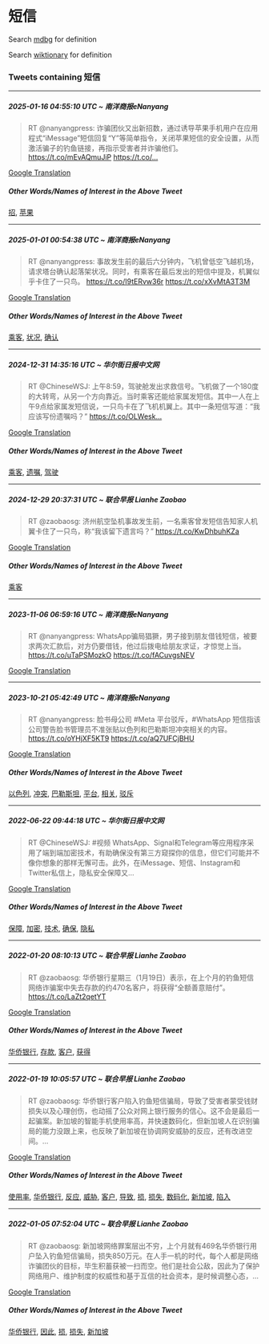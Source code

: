 # 短信

Search [mdbg](https://www.mdbg.net/chinese/dictionary?page=worddict&wdrst=0&wdqb=短信) for definition

Search [wiktionary](https://en.wiktionary.org/wiki/短信) for definition

### Tweets containing 短信

___
##### 2025-01-16 04:55:10 UTC ~ 南洋商报eNanyang
> RT @nanyangpress: 诈骗团伙又出新招数，通过诱导苹果手机用户在应用程式“iMessage”短信回复“Y”等简单指令，关闭苹果短信的安全设置，从而激活骗子的钓鱼链接，再指示受害者并诈骗他们。https://t.co/mEvAQmuJiP https://t.co/…

[Google Translation](https://translate.google.com/?hi=en&tab=TT&sl=zh-CN&tl=en&op=translate&text=RT+%40nanyangpress%3A+%E8%AF%88%E9%AA%97%E5%9B%A2%E4%BC%99%E5%8F%88%E5%87%BA%E6%96%B0%E6%8B%9B%E6%95%B0%EF%BC%8C%E9%80%9A%E8%BF%87%E8%AF%B1%E5%AF%BC%E8%8B%B9%E6%9E%9C%E6%89%8B%E6%9C%BA%E7%94%A8%E6%88%B7%E5%9C%A8%E5%BA%94%E7%94%A8%E7%A8%8B%E5%BC%8F%E2%80%9CiMessage%E2%80%9D%E7%9F%AD%E4%BF%A1%E5%9B%9E%E5%A4%8D%E2%80%9CY%E2%80%9D%E7%AD%89%E7%AE%80%E5%8D%95%E6%8C%87%E4%BB%A4%EF%BC%8C%E5%85%B3%E9%97%AD%E8%8B%B9%E6%9E%9C%E7%9F%AD%E4%BF%A1%E7%9A%84%E5%AE%89%E5%85%A8%E8%AE%BE%E7%BD%AE%EF%BC%8C%E4%BB%8E%E8%80%8C%E6%BF%80%E6%B4%BB%E9%AA%97%E5%AD%90%E7%9A%84%E9%92%93%E9%B1%BC%E9%93%BE%E6%8E%A5%EF%BC%8C%E5%86%8D%E6%8C%87%E7%A4%BA%E5%8F%97%E5%AE%B3%E8%80%85%E5%B9%B6%E8%AF%88%E9%AA%97%E4%BB%96%E4%BB%AC%E3%80%82https%3A%2F%2Ft.co%2FmEvAQmuJiP+https%3A%2F%2Ft.co%2F%E2%80%A6)
##### Other Words/Names of Interest in the Above Tweet
[招](招.md), [苹果](苹果.md)
___
##### 2025-01-01 00:54:38 UTC ~ 南洋商报eNanyang
> RT @nanyangpress: 事故发生前的最后六分钟内，飞机曾低空飞越机场，请求塔台确认起落架状况。同时，有乘客在最后发出的短信中提及，机翼似乎卡住了一只鸟。 https://t.co/I9tERvw36r https://t.co/xXvMtA3T3M

[Google Translation](https://translate.google.com/?hi=en&tab=TT&sl=zh-CN&tl=en&op=translate&text=RT+%40nanyangpress%3A+%E4%BA%8B%E6%95%85%E5%8F%91%E7%94%9F%E5%89%8D%E7%9A%84%E6%9C%80%E5%90%8E%E5%85%AD%E5%88%86%E9%92%9F%E5%86%85%EF%BC%8C%E9%A3%9E%E6%9C%BA%E6%9B%BE%E4%BD%8E%E7%A9%BA%E9%A3%9E%E8%B6%8A%E6%9C%BA%E5%9C%BA%EF%BC%8C%E8%AF%B7%E6%B1%82%E5%A1%94%E5%8F%B0%E7%A1%AE%E8%AE%A4%E8%B5%B7%E8%90%BD%E6%9E%B6%E7%8A%B6%E5%86%B5%E3%80%82%E5%90%8C%E6%97%B6%EF%BC%8C%E6%9C%89%E4%B9%98%E5%AE%A2%E5%9C%A8%E6%9C%80%E5%90%8E%E5%8F%91%E5%87%BA%E7%9A%84%E7%9F%AD%E4%BF%A1%E4%B8%AD%E6%8F%90%E5%8F%8A%EF%BC%8C%E6%9C%BA%E7%BF%BC%E4%BC%BC%E4%B9%8E%E5%8D%A1%E4%BD%8F%E4%BA%86%E4%B8%80%E5%8F%AA%E9%B8%9F%E3%80%82+https%3A%2F%2Ft.co%2FI9tERvw36r+https%3A%2F%2Ft.co%2FxXvMtA3T3M)
##### Other Words/Names of Interest in the Above Tweet
[乘客](乘客.md), [状况](状况.md), [确认](确认.md)
___
##### 2024-12-31 14:35:16 UTC ~ 华尔街日报中文网
> RT @ChineseWSJ: 上午8:59，驾驶舱发出求救信号。飞机做了一个180度的大转弯，从另一个方向靠近。当时乘客还能给家属发短信。其中一人在上午9点给家属发短信说，一只鸟卡在了飞机机翼上。其中一条短信写道：“我应该写份遗嘱吗？” https://t.co/OLWesk…

[Google Translation](https://translate.google.com/?hi=en&tab=TT&sl=zh-CN&tl=en&op=translate&text=RT+%40ChineseWSJ%3A+%E4%B8%8A%E5%8D%888%3A59%EF%BC%8C%E9%A9%BE%E9%A9%B6%E8%88%B1%E5%8F%91%E5%87%BA%E6%B1%82%E6%95%91%E4%BF%A1%E5%8F%B7%E3%80%82%E9%A3%9E%E6%9C%BA%E5%81%9A%E4%BA%86%E4%B8%80%E4%B8%AA180%E5%BA%A6%E7%9A%84%E5%A4%A7%E8%BD%AC%E5%BC%AF%EF%BC%8C%E4%BB%8E%E5%8F%A6%E4%B8%80%E4%B8%AA%E6%96%B9%E5%90%91%E9%9D%A0%E8%BF%91%E3%80%82%E5%BD%93%E6%97%B6%E4%B9%98%E5%AE%A2%E8%BF%98%E8%83%BD%E7%BB%99%E5%AE%B6%E5%B1%9E%E5%8F%91%E7%9F%AD%E4%BF%A1%E3%80%82%E5%85%B6%E4%B8%AD%E4%B8%80%E4%BA%BA%E5%9C%A8%E4%B8%8A%E5%8D%889%E7%82%B9%E7%BB%99%E5%AE%B6%E5%B1%9E%E5%8F%91%E7%9F%AD%E4%BF%A1%E8%AF%B4%EF%BC%8C%E4%B8%80%E5%8F%AA%E9%B8%9F%E5%8D%A1%E5%9C%A8%E4%BA%86%E9%A3%9E%E6%9C%BA%E6%9C%BA%E7%BF%BC%E4%B8%8A%E3%80%82%E5%85%B6%E4%B8%AD%E4%B8%80%E6%9D%A1%E7%9F%AD%E4%BF%A1%E5%86%99%E9%81%93%EF%BC%9A%E2%80%9C%E6%88%91%E5%BA%94%E8%AF%A5%E5%86%99%E4%BB%BD%E9%81%97%E5%98%B1%E5%90%97%EF%BC%9F%E2%80%9D+https%3A%2F%2Ft.co%2FOLWesk%E2%80%A6)
##### Other Words/Names of Interest in the Above Tweet
[乘客](乘客.md), [遗嘱](遗嘱.md), [驾驶](驾驶.md)
___
##### 2024-12-29 20:37:31 UTC ~ 联合早报 Lianhe Zaobao
> RT @zaobaosg: 济州航空坠机事故发生前，一名乘客曾发短信告知家人机翼卡住了一只鸟，称“我该留下遗言吗？” https://t.co/KwDhbuhKZa

[Google Translation](https://translate.google.com/?hi=en&tab=TT&sl=zh-CN&tl=en&op=translate&text=RT+%40zaobaosg%3A+%E6%B5%8E%E5%B7%9E%E8%88%AA%E7%A9%BA%E5%9D%A0%E6%9C%BA%E4%BA%8B%E6%95%85%E5%8F%91%E7%94%9F%E5%89%8D%EF%BC%8C%E4%B8%80%E5%90%8D%E4%B9%98%E5%AE%A2%E6%9B%BE%E5%8F%91%E7%9F%AD%E4%BF%A1%E5%91%8A%E7%9F%A5%E5%AE%B6%E4%BA%BA%E6%9C%BA%E7%BF%BC%E5%8D%A1%E4%BD%8F%E4%BA%86%E4%B8%80%E5%8F%AA%E9%B8%9F%EF%BC%8C%E7%A7%B0%E2%80%9C%E6%88%91%E8%AF%A5%E7%95%99%E4%B8%8B%E9%81%97%E8%A8%80%E5%90%97%EF%BC%9F%E2%80%9D+https%3A%2F%2Ft.co%2FKwDhbuhKZa)
##### Other Words/Names of Interest in the Above Tweet
[乘客](乘客.md)
___
##### 2023-11-06 06:59:16 UTC ~ 南洋商报eNanyang
> RT @nanyangpress: WhatsApp骗局猖獗，男子接到朋友借钱短信，被要求两次汇款后，对方仍要借钱，他过后拨电给朋友求证，才惊觉上当。https://t.co/uTaPSMozkO https://t.co/fACuvgsNEV

[Google Translation](https://translate.google.com/?hi=en&tab=TT&sl=zh-CN&tl=en&op=translate&text=RT+%40nanyangpress%3A+WhatsApp%E9%AA%97%E5%B1%80%E7%8C%96%E7%8D%97%EF%BC%8C%E7%94%B7%E5%AD%90%E6%8E%A5%E5%88%B0%E6%9C%8B%E5%8F%8B%E5%80%9F%E9%92%B1%E7%9F%AD%E4%BF%A1%EF%BC%8C%E8%A2%AB%E8%A6%81%E6%B1%82%E4%B8%A4%E6%AC%A1%E6%B1%87%E6%AC%BE%E5%90%8E%EF%BC%8C%E5%AF%B9%E6%96%B9%E4%BB%8D%E8%A6%81%E5%80%9F%E9%92%B1%EF%BC%8C%E4%BB%96%E8%BF%87%E5%90%8E%E6%8B%A8%E7%94%B5%E7%BB%99%E6%9C%8B%E5%8F%8B%E6%B1%82%E8%AF%81%EF%BC%8C%E6%89%8D%E6%83%8A%E8%A7%89%E4%B8%8A%E5%BD%93%E3%80%82https%3A%2F%2Ft.co%2FuTaPSMozkO+https%3A%2F%2Ft.co%2FfACuvgsNEV)
___
##### 2023-10-21 05:42:49 UTC ~ 南洋商报eNanyang
> RT @nanyangpress: 脸书母公司 #Meta 平台驳斥，#WhatsApp 短信指该公司警告脸书管理员不准张贴以色列和巴勒斯坦冲突相关的内容。 https://t.co/oYHjXF5KT9 https://t.co/aQ7UFCjBHU

[Google Translation](https://translate.google.com/?hi=en&tab=TT&sl=zh-CN&tl=en&op=translate&text=RT+%40nanyangpress%3A+%E8%84%B8%E4%B9%A6%E6%AF%8D%E5%85%AC%E5%8F%B8+%23Meta+%E5%B9%B3%E5%8F%B0%E9%A9%B3%E6%96%A5%EF%BC%8C%23WhatsApp+%E7%9F%AD%E4%BF%A1%E6%8C%87%E8%AF%A5%E5%85%AC%E5%8F%B8%E8%AD%A6%E5%91%8A%E8%84%B8%E4%B9%A6%E7%AE%A1%E7%90%86%E5%91%98%E4%B8%8D%E5%87%86%E5%BC%A0%E8%B4%B4%E4%BB%A5%E8%89%B2%E5%88%97%E5%92%8C%E5%B7%B4%E5%8B%92%E6%96%AF%E5%9D%A6%E5%86%B2%E7%AA%81%E7%9B%B8%E5%85%B3%E7%9A%84%E5%86%85%E5%AE%B9%E3%80%82+https%3A%2F%2Ft.co%2FoYHjXF5KT9+https%3A%2F%2Ft.co%2FaQ7UFCjBHU)
##### Other Words/Names of Interest in the Above Tweet
[以色列](以色列.md), [冲突](冲突.md), [巴勒斯坦](巴勒斯坦.md), [平台](平台.md), [相关](相关.md), [驳斥](驳斥.md)
___
##### 2022-06-22 09:44:18 UTC ~ 华尔街日报中文网
> RT @ChineseWSJ: #视频 WhatsApp、Signal和Telegram等应用程序采用了端到端加密技术，有助确保没有第三方窥探你的信息，但它们可能并不像你想象的那样无懈可击。此外，在iMessage、短信、Instagram和Twitter私信上，隐私安全保障又…

[Google Translation](https://translate.google.com/?hi=en&tab=TT&sl=zh-CN&tl=en&op=translate&text=RT+%40ChineseWSJ%3A+%23%E8%A7%86%E9%A2%91+WhatsApp%E3%80%81Signal%E5%92%8CTelegram%E7%AD%89%E5%BA%94%E7%94%A8%E7%A8%8B%E5%BA%8F%E9%87%87%E7%94%A8%E4%BA%86%E7%AB%AF%E5%88%B0%E7%AB%AF%E5%8A%A0%E5%AF%86%E6%8A%80%E6%9C%AF%EF%BC%8C%E6%9C%89%E5%8A%A9%E7%A1%AE%E4%BF%9D%E6%B2%A1%E6%9C%89%E7%AC%AC%E4%B8%89%E6%96%B9%E7%AA%A5%E6%8E%A2%E4%BD%A0%E7%9A%84%E4%BF%A1%E6%81%AF%EF%BC%8C%E4%BD%86%E5%AE%83%E4%BB%AC%E5%8F%AF%E8%83%BD%E5%B9%B6%E4%B8%8D%E5%83%8F%E4%BD%A0%E6%83%B3%E8%B1%A1%E7%9A%84%E9%82%A3%E6%A0%B7%E6%97%A0%E6%87%88%E5%8F%AF%E5%87%BB%E3%80%82%E6%AD%A4%E5%A4%96%EF%BC%8C%E5%9C%A8iMessage%E3%80%81%E7%9F%AD%E4%BF%A1%E3%80%81Instagram%E5%92%8CTwitter%E7%A7%81%E4%BF%A1%E4%B8%8A%EF%BC%8C%E9%9A%90%E7%A7%81%E5%AE%89%E5%85%A8%E4%BF%9D%E9%9A%9C%E5%8F%88%E2%80%A6)
##### Other Words/Names of Interest in the Above Tweet
[保障](保障.md), [加密](加密.md), [技术](技术.md), [确保](确保.md), [隐私](隐私.md)
___
##### 2022-01-20 08:10:13 UTC ~ 联合早报 Lianhe Zaobao
> RT @zaobaosg: 华侨银行星期三（1月19日）表示，在上个月的钓鱼短信网络诈骗案中失去存款的约470名客户，将获得“全额善意赔付”。https://t.co/LaZt2qetYT

[Google Translation](https://translate.google.com/?hi=en&tab=TT&sl=zh-CN&tl=en&op=translate&text=RT+%40zaobaosg%3A+%E5%8D%8E%E4%BE%A8%E9%93%B6%E8%A1%8C%E6%98%9F%E6%9C%9F%E4%B8%89%EF%BC%881%E6%9C%8819%E6%97%A5%EF%BC%89%E8%A1%A8%E7%A4%BA%EF%BC%8C%E5%9C%A8%E4%B8%8A%E4%B8%AA%E6%9C%88%E7%9A%84%E9%92%93%E9%B1%BC%E7%9F%AD%E4%BF%A1%E7%BD%91%E7%BB%9C%E8%AF%88%E9%AA%97%E6%A1%88%E4%B8%AD%E5%A4%B1%E5%8E%BB%E5%AD%98%E6%AC%BE%E7%9A%84%E7%BA%A6470%E5%90%8D%E5%AE%A2%E6%88%B7%EF%BC%8C%E5%B0%86%E8%8E%B7%E5%BE%97%E2%80%9C%E5%85%A8%E9%A2%9D%E5%96%84%E6%84%8F%E8%B5%94%E4%BB%98%E2%80%9D%E3%80%82https%3A%2F%2Ft.co%2FLaZt2qetYT)
##### Other Words/Names of Interest in the Above Tweet
[华侨银行](华侨银行.md), [存款](存款.md), [客户](客户.md), [获得](获得.md)
___
##### 2022-01-19 10:05:57 UTC ~ 联合早报 Lianhe Zaobao
> RT @zaobaosg: 华侨银行客户陷入钓鱼短信骗局，导致了受害者蒙受钱财损失以及心理创伤，也动摇了公众对网上银行服务的信心。这不会是最后一起骗案。新加坡的智能手机使用率高，并快速数码化，但新加坡人在识别骗局的能力没跟上来，也反映了新加坡在协调网安威胁的反应，还有改进空间。…

[Google Translation](https://translate.google.com/?hi=en&tab=TT&sl=zh-CN&tl=en&op=translate&text=RT+%40zaobaosg%3A+%E5%8D%8E%E4%BE%A8%E9%93%B6%E8%A1%8C%E5%AE%A2%E6%88%B7%E9%99%B7%E5%85%A5%E9%92%93%E9%B1%BC%E7%9F%AD%E4%BF%A1%E9%AA%97%E5%B1%80%EF%BC%8C%E5%AF%BC%E8%87%B4%E4%BA%86%E5%8F%97%E5%AE%B3%E8%80%85%E8%92%99%E5%8F%97%E9%92%B1%E8%B4%A2%E6%8D%9F%E5%A4%B1%E4%BB%A5%E5%8F%8A%E5%BF%83%E7%90%86%E5%88%9B%E4%BC%A4%EF%BC%8C%E4%B9%9F%E5%8A%A8%E6%91%87%E4%BA%86%E5%85%AC%E4%BC%97%E5%AF%B9%E7%BD%91%E4%B8%8A%E9%93%B6%E8%A1%8C%E6%9C%8D%E5%8A%A1%E7%9A%84%E4%BF%A1%E5%BF%83%E3%80%82%E8%BF%99%E4%B8%8D%E4%BC%9A%E6%98%AF%E6%9C%80%E5%90%8E%E4%B8%80%E8%B5%B7%E9%AA%97%E6%A1%88%E3%80%82%E6%96%B0%E5%8A%A0%E5%9D%A1%E7%9A%84%E6%99%BA%E8%83%BD%E6%89%8B%E6%9C%BA%E4%BD%BF%E7%94%A8%E7%8E%87%E9%AB%98%EF%BC%8C%E5%B9%B6%E5%BF%AB%E9%80%9F%E6%95%B0%E7%A0%81%E5%8C%96%EF%BC%8C%E4%BD%86%E6%96%B0%E5%8A%A0%E5%9D%A1%E4%BA%BA%E5%9C%A8%E8%AF%86%E5%88%AB%E9%AA%97%E5%B1%80%E7%9A%84%E8%83%BD%E5%8A%9B%E6%B2%A1%E8%B7%9F%E4%B8%8A%E6%9D%A5%EF%BC%8C%E4%B9%9F%E5%8F%8D%E6%98%A0%E4%BA%86%E6%96%B0%E5%8A%A0%E5%9D%A1%E5%9C%A8%E5%8D%8F%E8%B0%83%E7%BD%91%E5%AE%89%E5%A8%81%E8%83%81%E7%9A%84%E5%8F%8D%E5%BA%94%EF%BC%8C%E8%BF%98%E6%9C%89%E6%94%B9%E8%BF%9B%E7%A9%BA%E9%97%B4%E3%80%82%E2%80%A6)
##### Other Words/Names of Interest in the Above Tweet
[使用率](使用率.md), [华侨银行](华侨银行.md), [反应](反应.md), [威胁](威胁.md), [客户](客户.md), [导致](导致.md), [损](损.md), [损失](损失.md), [数码化](数码化.md), [新加坡](新加坡.md), [陷入](陷入.md)
___
##### 2022-01-05 07:52:04 UTC ~ 联合早报 Lianhe Zaobao
> RT @zaobaosg: 新加坡网络罪案层出不穷，上个月就有469名华侨银行用户坠入钓鱼短信骗局，损失850万元。在人手一机的时代，每个人都是网络诈骗团伙的目标，毕生积蓄获被一扫而空。他们是社会公敌，因此为了保护网络用户、维护制度的权威性和基于互信的社会资本，是时候调整心态，…

[Google Translation](https://translate.google.com/?hi=en&tab=TT&sl=zh-CN&tl=en&op=translate&text=RT+%40zaobaosg%3A+%E6%96%B0%E5%8A%A0%E5%9D%A1%E7%BD%91%E7%BB%9C%E7%BD%AA%E6%A1%88%E5%B1%82%E5%87%BA%E4%B8%8D%E7%A9%B7%EF%BC%8C%E4%B8%8A%E4%B8%AA%E6%9C%88%E5%B0%B1%E6%9C%89469%E5%90%8D%E5%8D%8E%E4%BE%A8%E9%93%B6%E8%A1%8C%E7%94%A8%E6%88%B7%E5%9D%A0%E5%85%A5%E9%92%93%E9%B1%BC%E7%9F%AD%E4%BF%A1%E9%AA%97%E5%B1%80%EF%BC%8C%E6%8D%9F%E5%A4%B1850%E4%B8%87%E5%85%83%E3%80%82%E5%9C%A8%E4%BA%BA%E6%89%8B%E4%B8%80%E6%9C%BA%E7%9A%84%E6%97%B6%E4%BB%A3%EF%BC%8C%E6%AF%8F%E4%B8%AA%E4%BA%BA%E9%83%BD%E6%98%AF%E7%BD%91%E7%BB%9C%E8%AF%88%E9%AA%97%E5%9B%A2%E4%BC%99%E7%9A%84%E7%9B%AE%E6%A0%87%EF%BC%8C%E6%AF%95%E7%94%9F%E7%A7%AF%E8%93%84%E8%8E%B7%E8%A2%AB%E4%B8%80%E6%89%AB%E8%80%8C%E7%A9%BA%E3%80%82%E4%BB%96%E4%BB%AC%E6%98%AF%E7%A4%BE%E4%BC%9A%E5%85%AC%E6%95%8C%EF%BC%8C%E5%9B%A0%E6%AD%A4%E4%B8%BA%E4%BA%86%E4%BF%9D%E6%8A%A4%E7%BD%91%E7%BB%9C%E7%94%A8%E6%88%B7%E3%80%81%E7%BB%B4%E6%8A%A4%E5%88%B6%E5%BA%A6%E7%9A%84%E6%9D%83%E5%A8%81%E6%80%A7%E5%92%8C%E5%9F%BA%E4%BA%8E%E4%BA%92%E4%BF%A1%E7%9A%84%E7%A4%BE%E4%BC%9A%E8%B5%84%E6%9C%AC%EF%BC%8C%E6%98%AF%E6%97%B6%E5%80%99%E8%B0%83%E6%95%B4%E5%BF%83%E6%80%81%EF%BC%8C%E2%80%A6)
##### Other Words/Names of Interest in the Above Tweet
[华侨银行](华侨银行.md), [因此](因此.md), [损](损.md), [损失](损失.md), [新加坡](新加坡.md)
